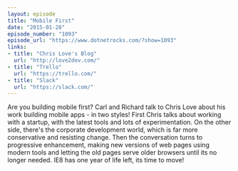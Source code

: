 ```yaml
---
layout: episode
title: "Mobile First"
date: "2015-01-28"
episode_number: "1093"
episode_url: "https://www.dotnetrocks.com/?show=1093"
links:
- title: "Chris Love's Blog"
  url: "http://love2dev.com/"
- title: "Trello"
  url: "https://trello.com/"
- title: "Slack"
  url: "https://slack.com/"
---
```


Are you building mobile first? Carl and Richard talk to Chris Love about his work building mobile apps - in two styles! First Chris talks about working with a startup, with the latest tools and lots of experimentation. On the other side, there's the corporate development world, which is far more conservative and resisting change. Then the conversation turns to progressive enhancement, making new versions of web pages using modern tools and letting the old pages serve older browsers until its no longer needed. IE8 has one year of life left, its time to move!
